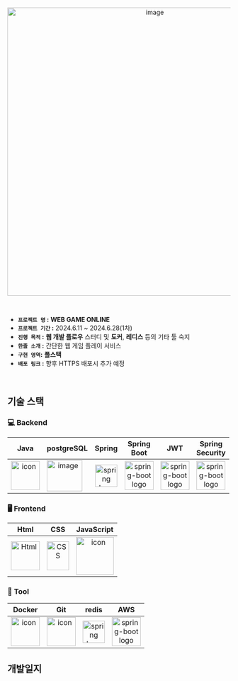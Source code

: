 <br />

<p align="center">
  <img src="https://github.com/kimD0ngjun/web_game_online/assets/129869700/9b201c8c-0533-4b90-bed4-5229be8c57b6" alt="image" width="650" align='center' />
</p>

<br />

- **`프로젝트 명` :** **WEB GAME ONLINE**
- **`프로젝트 기간` :** 2024.6.11 ~ 2024.6.28(1차)
- **`진행 목적` :** **웹 개발 플로우** 스터디 및 **도커**, **레디스** 등의 기타 툴 숙지
- **`한줄 소개` :** 간단한 웹 게임 플레이 서비스
- **`구현 영역`:** **풀스택**
- **`배포 링크` :** 향후 HTTPS 배포시 추가 예정

<br />

## 기술 스택

### <span>💻 **Backend** </span>
| Java |                                                                                                         postgreSQL                                                                                                         | Spring | Spring<br>Boot | JWT|Spring<br/>Security |
| :---: |:--------------------------------------------------------------------------------------------------------------------------------------------------------------------------------------------------------------------------:| :---: | :---: | :---: | :---: |
| <div style="display: flex; align-items: flex-start;"><img src="https://techstack-generator.vercel.app/java-icon.svg" alt="icon" width="65" height="65" /></div> | <div style="display: flex; align-items: flex-start;"><img src="https://github.com/kimD0ngjun/kimD0ngjun/assets/129869700/492ac731-e1ff-440b-9b97-6f7b39d1d5ae" alt="image" width="80" height="70" align='center' /> </div> | <img alt="spring logo" src="https://www.vectorlogo.zone/logos/springio/springio-icon.svg" height="50" width="50" > | <img alt="spring-boot logo" src="https://t1.daumcdn.net/cfile/tistory/27034D4F58E660F616" width="65" height="65" > | <img alt="spring-boot logo" src="https://play-lh.googleusercontent.com/3C-hB-KWoyWzZjUnRsXUPu-bqB3HUHARMLjUe9OmPoHa6dQdtJNW30VrvwQ1m7Pln3A" width="65" height="65" >| <img alt="spring-boot logo" src="https://blog.kakaocdn.net/dn/dIQDQP/btqZ09ESd8T/0ibqtotW52OaJS8HznXDQK/img.png" width="65" height="65" > | 

### <span> 🖥 **Frontend** </span>
| Html | CSS |                                                                          JavaScript                                                                           | 
| :---: | :---: |:-------------------------------------------------------------------------------------------------------------------------------------------------------------:| 
| <img alt="Html" src ="https://upload.wikimedia.org/wikipedia/commons/6/61/HTML5_logo_and_wordmark.svg" width="65" height="65" /> | <div style="display: flex; align-items: flex-start;"><img src="https://user-images.githubusercontent.com/111227745/210204643-4c3d065c-59ec-481d-ac13-cea795730835.png" alt="CSS" width="50" height="65" /></div> | <div style="display: flex; align-items: flex-start;"><img src="https://techstack-generator.vercel.app/js-icon.svg" alt="icon" width="85" height="85" /></div> |

### <span> 🔧 **Tool** </span>
|                                                                              Docker                                                                               |                                                                                Git                                                                                 |                                                   redis                                                    |                                                        AWS                                                         |
|:-----------------------------------------------------------------------------------------------------------------------------------------------------------------:|:------------------------------------------------------------------------------------------------------------------------------------------------------------------:|:----------------------------------------------------------------------------------------------------------:|:------------------------------------------------------------------------------------------------------------------:|
| <div style="display: flex; align-items: flex-start;"><img src="https://techstack-generator.vercel.app/docker-icon.svg" alt="icon" width="65" height="65" /></div> | <div style="display: flex; align-items: flex-start;"><img src="https://techstack-generator.vercel.app/github-icon.svg" alt="icon" width="65" height="65" /> </div> | <img alt="spring logo" src="https://github.com/kimD0ngjun/web_game_online/assets/129869700/65ee1692-682a-428e-8328-9eef51399dca" height="50" width="50" > |<img alt="spring-boot logo" src="https://techstack-generator.vercel.app/aws-icon.svg" width="65" height="65" > | 

## 개발일지

